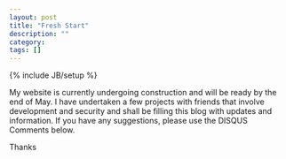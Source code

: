 ```yaml
---
layout: post
title: "Fresh Start"
description: ""
category: 
tags: []
---
```

{% include JB/setup %}

My website is currently undergoing construction and will be ready by the end of May.  I have undertaken a few projects with friends that involve development and security and shall be filling this blog with updates and information.  If you have any suggestions, please use the DISQUS Comments below.

Thanks